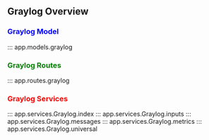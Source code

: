 ## Graylog Overview

### <span style="color:blue">Graylog Model</span>

::: app.models.graylog
<br>

### <span style="color:green">Graylog Routes</span>

::: app.routes.graylog
<br>

### <span style="color:red">Graylog Services</span>

::: app.services.Graylog.index
::: app.services.Graylog.inputs
::: app.services.Graylog.messages
::: app.services.Graylog.metrics
::: app.services.Graylog.universal
